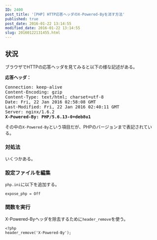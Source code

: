 ```yaml
---
ID: 2400
post_title: '[PHP] HTTP応答ヘッダのX-Powered-Byを消す方法'
published: true
post_date: 2016-01-22 13:14:55
modified_date: 2016-01-22 13:14:55
slug: 20160122131455.html
---
```

<!--more-->
<h2>状況</h2>
ブラウザでHTTPの応答ヘッダを見てみると以下の様な記述がある。

<b>応答ヘッダ：</b>
<pre>Connection: keep-alive
Content-Encoding: gzip
Content-Type: text/html; charset=utf-8
Date: Fri, 22 Jan 2016 02:58:08 GMT
Last-Modified: Fri, 22 Jan 2016 02:40:11 GMT
Server: nginx/1.6.2
<b>X-Powered-By: PHP/5.6.13-0+deb8u1</b></pre>

その中の<code>X-Powered-By</code>という項目だが、PHPのバージョンまで表記されている。


<h3>対処法</h3>
いくつかある。

<h3>設定ファイルを編集</h3>
<code>php.ini</code>に以下を追加する。
<pre class="cmd"><code>expose_php = Off</code></pre>

<h3>関数を実行</h3>
X-Powered-Byヘッダを除去するために<code>header_remove</code>を使う。
<pre class="language-php"><code>&lt;?php
header_remove('X-Powered-By');</code></pre>